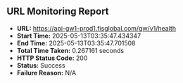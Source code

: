 ## URL Monitoring Report

- **URL:** https://api-gw1-prod1.fisglobal.com/gw/v1/health
- **Start Time:** 2025-05-13T03:35:47.434347
- **End Time:** 2025-05-13T03:35:47.701508
- **Total Time Taken:** 0.267161 seconds
- **HTTP Status Code:** 200
- **Status:** Success
- **Failure Reason:** N/A
